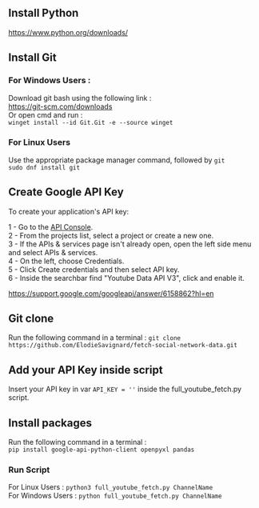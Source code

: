 ## Install Python
https://www.python.org/downloads/ 

## Install Git
### For Windows Users :
Download git bash using the following link : \
https://git-scm.com/downloads \
Or open cmd and run : \
`winget install --id Git.Git -e --source winget` 
### For Linux Users
Use the appropriate package manager command, followed by `git` \
`sudo dnf install git`

## Create Google API Key

To create your application's API key:

1 - Go to the [API Console](https://console.cloud.google.com/welcome?project=scrapcomplo).\
2 - From the projects list, select a project or create a new one.\
3 - If the APIs & services page isn't already open, open the left side menu and select APIs & services.\
4 - On the left, choose Credentials.\
5 - Click Create credentials and then select API key. \
6 - Inside the searchbar find "Youtube Data API V3", click and enable it.

https://support.google.com/googleapi/answer/6158862?hl=en 

## Git clone
Run the following command in a terminal :
`git clone https://github.com/ElodieSavignard/fetch-social-network-data.git`

## Add your API Key inside script

Insert your API key in var `API_KEY = ''` inside the full_youtube_fetch.py script. 

## Install packages
Run the following command in a terminal :\
```pip install google-api-python-client openpyxl pandas``` 


### Run Script
For Linux Users :
`python3 full_youtube_fetch.py ChannelName` \
For Windows Users :
`python full_youtube_fetch.py ChannelName`
